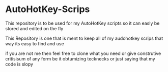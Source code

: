 # AutoHotKey-Scrips
This repository is to be used for my AutoHotKey scripts so it can easly be stored and edited on the fly


This Repository is one that is ment to keep all of my audohotkey scrips that way its easy to find and use

if you are not me then feel free to clone what you need or give construtive critisisum of any form be it obtumizing tecknecks
or just saying that my code is slopy
